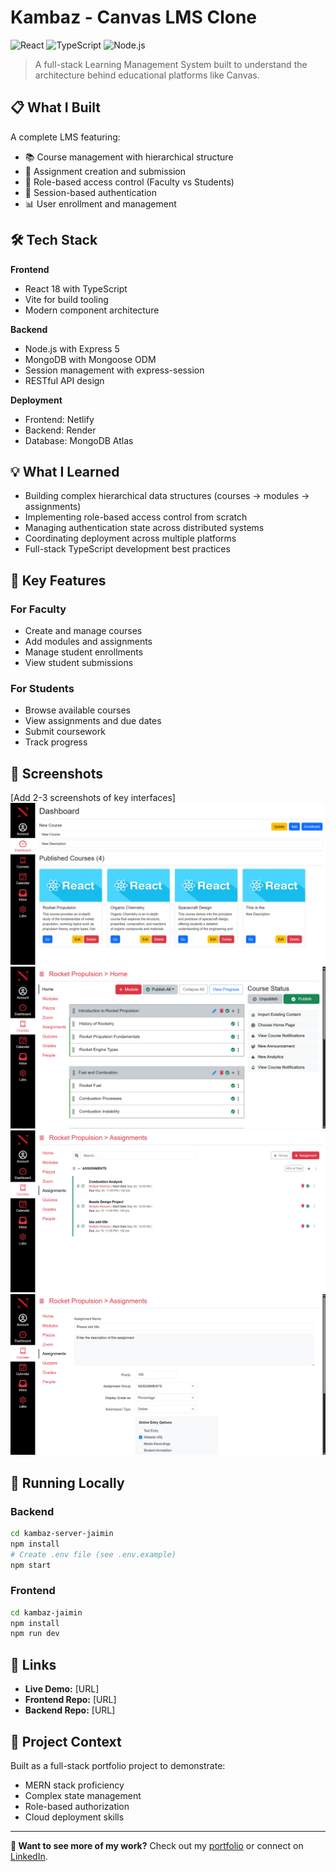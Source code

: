 # Kambaz - Canvas LMS Clone

![React](https://img.shields.io/badge/React-18-blue)
![TypeScript](https://img.shields.io/badge/TypeScript-5-blue)
![Node.js](https://img.shields.io/badge/Node.js-20-green)

> A full-stack Learning Management System built to understand the architecture behind educational platforms like Canvas.

## 📋 What I Built

A complete LMS featuring:
- 📚 Course management with hierarchical structure
- 📝 Assignment creation and submission
- 👥 Role-based access control (Faculty vs Students)
- 🔐 Session-based authentication
- 📊 User enrollment and management

## 🛠️ Tech Stack

**Frontend**
- React 18 with TypeScript
- Vite for build tooling
- Modern component architecture

**Backend**
- Node.js with Express 5
- MongoDB with Mongoose ODM
- Session management with express-session
- RESTful API design

**Deployment**
- Frontend: Netlify
- Backend: Render
- Database: MongoDB Atlas

## 💡 What I Learned

- Building complex hierarchical data structures (courses → modules → assignments)
- Implementing role-based access control from scratch
- Managing authentication state across distributed systems
- Coordinating deployment across multiple platforms
- Full-stack TypeScript development best practices

## 🎯 Key Features

### For Faculty
- Create and manage courses
- Add modules and assignments
- Manage student enrollments
- View student submissions

### For Students
- Browse available courses
- View assignments and due dates
- Submit coursework
- Track progress

## 📸 Screenshots

[Add 2-3 screenshots of key interfaces]
![Dashboard](./public/images/Kambaz2dashboard.png)
![Course](./public/images/Kambaz3courseview.png)
![Assignments](./public/images/Kambaz3assignmentviews.png)
![Assignment](./public/images/Kambaz5assignmentcrud.png)

## 🚀 Running Locally

### Backend
```bash
cd kambaz-server-jaimin
npm install
# Create .env file (see .env.example)
npm start
```

### Frontend
```bash
cd kambaz-jaimin
npm install
npm run dev
```

## 🔗 Links

- **Live Demo:** [URL]
- **Frontend Repo:** [URL]
- **Backend Repo:** [URL]

## 📝 Project Context

Built as a full-stack portfolio project to demonstrate:
- MERN stack proficiency
- Complex state management
- Role-based authorization
- Cloud deployment skills

---

**💼 Want to see more of my work?** Check out my [portfolio](link) or connect on [LinkedIn](link).
